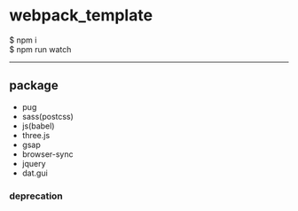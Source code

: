 # webpack_template

$ npm i  
$ npm run watch

***

## package
* pug
* sass(postcss)
* js(babel)
* three.js
* gsap
* browser-sync
* jquery
* dat.gui

### deprecation



